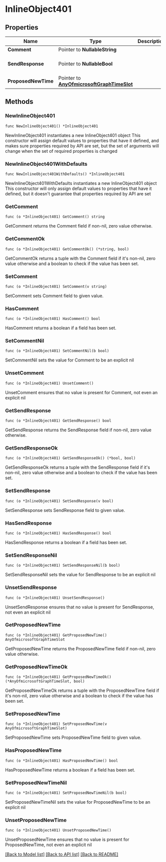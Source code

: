 # InlineObject401

## Properties

Name | Type | Description | Notes
------------ | ------------- | ------------- | -------------
**Comment** | Pointer to **NullableString** |  | [optional] 
**SendResponse** | Pointer to **NullableBool** |  | [optional] [default to false]
**ProposedNewTime** | Pointer to [**AnyOfmicrosoftGraphTimeSlot**](anyOf&lt;microsoft.graph.timeSlot&gt;.md) |  | [optional] 

## Methods

### NewInlineObject401

`func NewInlineObject401() *InlineObject401`

NewInlineObject401 instantiates a new InlineObject401 object
This constructor will assign default values to properties that have it defined,
and makes sure properties required by API are set, but the set of arguments
will change when the set of required properties is changed

### NewInlineObject401WithDefaults

`func NewInlineObject401WithDefaults() *InlineObject401`

NewInlineObject401WithDefaults instantiates a new InlineObject401 object
This constructor will only assign default values to properties that have it defined,
but it doesn't guarantee that properties required by API are set

### GetComment

`func (o *InlineObject401) GetComment() string`

GetComment returns the Comment field if non-nil, zero value otherwise.

### GetCommentOk

`func (o *InlineObject401) GetCommentOk() (*string, bool)`

GetCommentOk returns a tuple with the Comment field if it's non-nil, zero value otherwise
and a boolean to check if the value has been set.

### SetComment

`func (o *InlineObject401) SetComment(v string)`

SetComment sets Comment field to given value.

### HasComment

`func (o *InlineObject401) HasComment() bool`

HasComment returns a boolean if a field has been set.

### SetCommentNil

`func (o *InlineObject401) SetCommentNil(b bool)`

 SetCommentNil sets the value for Comment to be an explicit nil

### UnsetComment
`func (o *InlineObject401) UnsetComment()`

UnsetComment ensures that no value is present for Comment, not even an explicit nil
### GetSendResponse

`func (o *InlineObject401) GetSendResponse() bool`

GetSendResponse returns the SendResponse field if non-nil, zero value otherwise.

### GetSendResponseOk

`func (o *InlineObject401) GetSendResponseOk() (*bool, bool)`

GetSendResponseOk returns a tuple with the SendResponse field if it's non-nil, zero value otherwise
and a boolean to check if the value has been set.

### SetSendResponse

`func (o *InlineObject401) SetSendResponse(v bool)`

SetSendResponse sets SendResponse field to given value.

### HasSendResponse

`func (o *InlineObject401) HasSendResponse() bool`

HasSendResponse returns a boolean if a field has been set.

### SetSendResponseNil

`func (o *InlineObject401) SetSendResponseNil(b bool)`

 SetSendResponseNil sets the value for SendResponse to be an explicit nil

### UnsetSendResponse
`func (o *InlineObject401) UnsetSendResponse()`

UnsetSendResponse ensures that no value is present for SendResponse, not even an explicit nil
### GetProposedNewTime

`func (o *InlineObject401) GetProposedNewTime() AnyOfmicrosoftGraphTimeSlot`

GetProposedNewTime returns the ProposedNewTime field if non-nil, zero value otherwise.

### GetProposedNewTimeOk

`func (o *InlineObject401) GetProposedNewTimeOk() (*AnyOfmicrosoftGraphTimeSlot, bool)`

GetProposedNewTimeOk returns a tuple with the ProposedNewTime field if it's non-nil, zero value otherwise
and a boolean to check if the value has been set.

### SetProposedNewTime

`func (o *InlineObject401) SetProposedNewTime(v AnyOfmicrosoftGraphTimeSlot)`

SetProposedNewTime sets ProposedNewTime field to given value.

### HasProposedNewTime

`func (o *InlineObject401) HasProposedNewTime() bool`

HasProposedNewTime returns a boolean if a field has been set.

### SetProposedNewTimeNil

`func (o *InlineObject401) SetProposedNewTimeNil(b bool)`

 SetProposedNewTimeNil sets the value for ProposedNewTime to be an explicit nil

### UnsetProposedNewTime
`func (o *InlineObject401) UnsetProposedNewTime()`

UnsetProposedNewTime ensures that no value is present for ProposedNewTime, not even an explicit nil

[[Back to Model list]](../README.md#documentation-for-models) [[Back to API list]](../README.md#documentation-for-api-endpoints) [[Back to README]](../README.md)


